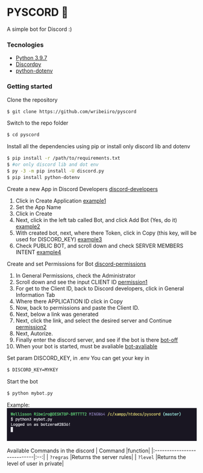 # PYSCORD 🐘
A simple bot for Discord :) 

### Tecnologies

- [Python 3.9.7](https://www.python.org/) 
- [Discordpy](https://discordpy.readthedocs.io/en/stable/) 
- [python-dotenv](https://pypi.org/project/python-dotenv/) 

### Getting started

Clone the repository
```bash
$ git clone https://github.com/wribeiiro/pyscord
```
Switch to the repo folder
```bash
$ cd pyscord
```

Install all the dependencies using pip or install only discord lib and dotenv
```bash
$ pip install -r /path/to/requirements.txt
$ #or only discord lib and dot env
$ py -3 -m pip install -U discord.py
$ pip install python-dotenv
```
Create a new App in Discord Developers [discord-developers](https://discord.com/developers/applications)

1. Click in Create Application [example1](./assets/step0.png)
1. Set the App Name
1. Click in Create
2. Next, click in the left tab called Bot, and click Add Bot (Yes, do it) [example2](./assets/step1.png)
3. With created bot, next, where there Token, click in Copy (this key, will be used for DISCORD_KEY) [example3](./assets/step3.png)
4. Check PUBLIC BOT, and scroll down and check SERVER MEMBERS INTENT [example4](./assets/step4.png)

Create and set Permissions for Bot [discord-permissions](https://discordapi.com/permissions.html
) 

1. In General Permissions, check the Administrator
2. Scroll down and see the input CLIENT ID [permission1](./assets/persmission.png)
3. For get to the Client ID, back to Discord developers, click in General Information Tab
4. Where there APPLICATION ID click in Copy
5. Now, back to permissions and paste the Client ID.
6. Next, below a link was generated
7. Next, click the link, and select the desired server and Continue [permission2](./assets/persmissio2.png)
8. Next, Autorize.
9. Finally enter the discord server, and see if the bot is there [bot-off](./assets/bot-off.png)
10. When your bot is started, must be avaliable [bot-avaliable](./assets/bot-bot-avaliable.png.png)

Set param DISCORD_KEY, in .env
You can get your key in 

```bash
$ DISCORD_KEY=MYKEY
```
Start the bot
```bash
$ python mybot.py
```
Example:
![screenshot](./assets/bot-run.png)

Available Commands in the discord
| Command                     |function|
|:----------------------------|:--:| 
| `?regras`                   |Returns the server rules|
| `?level`                    |Returns the level of user in private|